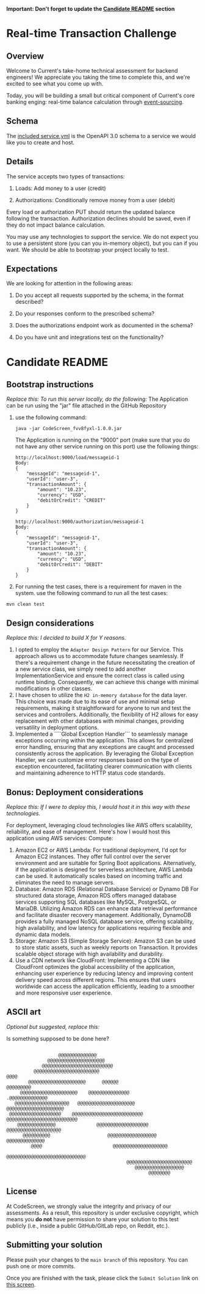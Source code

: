 **Important: Don't forget to update the [Candidate README](#candidate-readme) section**

Real-time Transaction Challenge
===============================
## Overview
Welcome to Current's take-home technical assessment for backend engineers! We appreciate you taking the time to complete this, and we're excited to see what you come up with.

Today, you will be building a small but critical component of Current's core banking enging: real-time balance calculation through [event-sourcing](https://martinfowler.com/eaaDev/EventSourcing.html).

## Schema
The [included service.yml](service.yml) is the OpenAPI 3.0 schema to a service we would like you to create and host. 

## Details
The service accepts two types of transactions:
1) Loads: Add money to a user (credit)

2) Authorizations: Conditionally remove money from a user (debit)

Every load or authorization PUT should return the updated balance following the transaction. Authorization declines should be saved, even if they do not impact balance calculation.

You may use any technologies to support the service. We do not expect you to use a persistent store (you can you in-memory object), but you can if you want. We should be able to bootstrap your project locally to test.

## Expectations
We are looking for attention in the following areas:
1) Do you accept all requests supported by the schema, in the format described?

2) Do your responses conform to the prescribed schema?

3) Does the authorizations endpoint work as documented in the schema?

4) Do you have unit and integrations test on the functionality?

# Candidate README
## Bootstrap instructions
*Replace this: To run this server locally, do the following:*
The Application can be run using the "jar" file attached in the GitHub Repository
1) use the following command:
    ```
    java -jar CodeScreen_fvv8fyxl-1.0.0.jar
    ```
    The Application is running on the "9000" port  (make sure that you do not have any other service running on this port)
    use the following things:

    ```
    http://localhost:9000/load/messageid-1
    Body:
    {
        "messageId": "messageid-1",
        "userId": "user-3",
        "transactionAmount": {
            "amount": "10.23",
            "currency": "USD",
            "debitOrCredit": "CREDIT"
        }
    }

    http://localhost:9000/authorization/messageid-1
    Body:
    {
        "messageId": "messageid-1",
        "userId": "user-3",
        "transactionAmount": {
            "amount": "10.23",
            "currency": "USD",
            "debitOrCredit": "DEBIT"
        }
    }
    ```
2) For running the test cases, there is a requirement for maven in the system. use the following command to run all the test cases:
  ```
  mvn clean test
  ```

## Design considerations
*Replace this: I decided to build X for Y reasons.*
1) I opted to employ the ```Adapter Design Pattern``` for our Service. This approach allows us to accommodate future changes seamlessly. If there's a requirement change in the future necessitating the creation of a new service class, we simply need to add another ImplementationService and ensure the correct class is called using runtime binding. Consequently, we can achieve this change with minimal modifications in other classes.
2) I have chosen to utilize the ```H2 in-memory database``` for the data layer. This choice was made due to its ease of use and minimal setup requirements, making it straightforward for anyone to run and test the services and controllers. Additionally, the flexibility of H2 allows for easy replacement with other databases with minimal changes, providing versatility in deployment options.
3) Implemented a ````Global Exception Handler``` to seamlessly manage exceptions occurring within the application. This allows for centralized error handling, ensuring that any exceptions are caught and processed consistently across the application. By leveraging the Global Exception Handler, we can customize error responses based on the type of exception encountered, facilitating clearer communication with clients and maintaining adherence to HTTP status code standards.



## Bonus: Deployment considerations
*Replace this: If I were to deploy this, I would host it in this way with these technologies.*

For deployment, leveraging cloud technologies like AWS offers scalability, reliability, and ease of management. Here's how I would host this application using AWS services:
Compute: 
1) Amazon EC2 or AWS Lambda:
  For traditional deployment, I'd opt for Amazon EC2 instances. They offer full control over the server environment and are suitable for Spring Boot applications.
  Alternatively, if the application is designed for serverless architecture, AWS Lambda can be used. It automatically scales based on incoming traffic and eliminates the need to manage servers.
2) Database: Amazon RDS (Relational Database Service) or Dynamo DB
  For structured data storage, Amazon RDS offers managed database services supporting SQL databases like MySQL, PostgreSQL, or MariaDB. Utilizing Amazon RDS can enhance data retrieval performance and facilitate disaster recovery management. Additionally, DynamoDB provides a fully managed NoSQL database service, offering scalability, high availability, and low latency for applications requiring flexible and dynamic data models.
3) Storage: Amazon S3 (Simple Storage Service):
  Amazon S3 can be used to store static assets, such as weekly reports on Transaction. It provides scalable object storage with high availability and durability.
4) Use a CDN network like CloudFront:
  Implementing a CDN like CloudFront optimizes the global accessibility of the application, enhancing user experience by reducing latency and improving content delivery speed across different regions. This ensures that users worldwide can access the application efficiently, leading to a smoother and more responsive user experience.



## ASCII art
*Optional but suggested, replace this:*

Is something supposed to be done here?
```
                                                                                
                   @@@@@@@@@@@@@@                                               
               @@@@@@@@@@@@@@@@@@@@@                                            
             @@@@@@@@@@@@@@@@@@@@@@@@@@                                         
          @@@@@@@@@@@@@@@@@@@@@@@@                                  @@@@        
        @@@@@@@@@@@@@@@@@@@@@      @@@@@@                        @@@@@@@@@      
     @@@@@@@@@@@@@@@@@@@@@    @@@@@@@@@@@@@@@                 .@@@@@@@@@@@@@@   
   @@@@@@@@@@@@@@@@@@@@   @@@@@@@@@@@@@@@@@@@@@           @@@@@@@@@@@@@@@@@@@@@ 
 @@@@@@@@@@@@@@@@@@@    @@@@@@@@@@@@@@@@@@@@@@@@@@   @@@@@@@@@@@@@@@@@@@@@@@@@@ 
    @@@@@@@@@@@@@@               @@@@@@@@@@@@@@@@@@@    @@@@@@@@@@@@@@@@@@@@    
      @@@@@@@@@@                     @@@@@@@@@@@@@@@@@@    @@@@@@@@@@@@@@       
         @@@@                          @@@@@@@@@@@@@@@@@@@@                     
                                          @@@@@@@@@@@@@@@@@@@@@@@@@@@@@         
                                            @@@@@@@@@@@@@@@@@@@@@@@@            
                                               @@@@@@@@@@@@@@@@@@               
                                                    @@@@@@@@                    
```
## License

At CodeScreen, we strongly value the integrity and privacy of our assessments. As a result, this repository is under exclusive copyright, which means you **do not** have permission to share your solution to this test publicly (i.e., inside a public GitHub/GitLab repo, on Reddit, etc.). <br>

## Submitting your solution

Please push your changes to the `main branch` of this repository. You can push one or more commits. <br>

Once you are finished with the task, please click the `Submit Solution` link on <a href="https://app.codescreen.com/candidate/0fede799-4f7b-4aa4-8595-7c06190b9cfc" target="_blank">this screen</a>.
